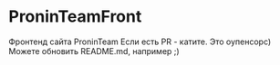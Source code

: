 # ProninTeamFront
Фронтенд сайта ProninTeam
Если есть PR - катите. Это оупенсорс) Можете обновить README.md, например ;)
